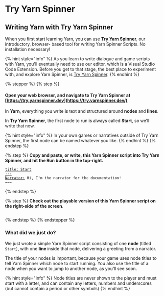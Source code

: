# Try Yarn Spinner

## Writing Yarn with Try Yarn Spinner

When you first start learning Yarn, you can use [**Try Yarn Spinner**](https://try.yarnspinner.dev/), our introductory, browser- based tool for writing Yarn Spinner Scripts. No installation necessary!

{% hint style="info" %}
As you learn to write dialogue and game scripts with Yarn, you'll eventually need to use our editor, which is a Visual Studio Code Extension. Before you get to that stage, the best place to experiment with, and explore Yarn Spinner, is [Try Yarn Spinner](https://try.yarnspinner.dev).
{% endhint %}

{% stepper %}
{% step %}
#### Open your web browser, and navigate to **Try Yarn Spinner** at [https://try.yarnspinner.dev](https://try.yarnspinner.dev/)

In **Yarn**, everything you write is text and structured around **nodes** and **lines**.

In **Try Yarn Spinner**, the first node to run is always called **Start**, so we’ll write that now.

{% hint style="info" %}
In your own games or narratives outside of Try Yarn Spinner, the first node can be named whatever you like.
{% endhint %}
{% endstep %}

{% step %}
**Copy and paste, or write, this Yarn Spinner script into Try Yarn Spinner, and hit the Run button in the top-right.**&#x20;

<pre class="language-markup" data-line-numbers><code class="lang-markup"><a data-footnote-ref href="#user-content-fn-1">title: Start</a>
<a data-footnote-ref href="#user-content-fn-2">---</a>
<a data-footnote-ref href="#user-content-fn-3">Narrator:</a> Hi, I'm the narrator for the documentation!
<a data-footnote-ref href="#user-content-fn-4">===</a>
</code></pre>
{% endstep %}

{% step %}
**Check out the playable version of this Yarn Spinner script on the right-side of the screen.**

<figure><img src="../.gitbook/assets/Screenshot 2025-03-07 at 1.22.45 pm.png" alt=""><figcaption></figcaption></figure>
{% endstep %}
{% endstepper %}

### What did we just do?

We just wrote a simple Yarn Spinner script consisting of one **node** (titled `Start`), with one **line** inside that node, delivering a greeting from a narrator.

The title of your nodes is important, because your game uses node titles to tell Yarn Spinner which node to start running. You also use the title of a node when you want to jump to another node, as you'll see soon.

{% hint style="info" %}
Node titles are never shown to the player and must start with a letter, and can contain any letters, numbers and underscores (but cannot contain a period or other symbols)
{% endhint %}

[^1]: This is called a **header**. This **header** is the **title**, and it’s always required in each node.

[^2]: This indicates the start of a node's content.

[^3]: This is a character name. Character names in Yarn Spinner are optional. If they exist, they're always at the beginning of a line, and consist of any text, followed by a colon.

[^4]: This indicates the end of a node.
